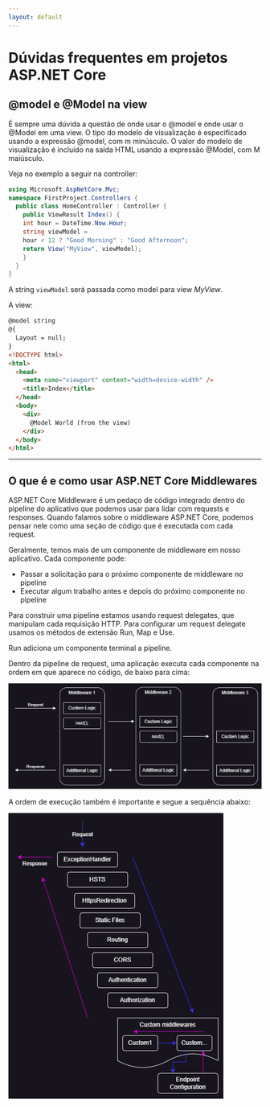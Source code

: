 ```yaml
---
layout: default
---
```


# Dúvidas frequentes em projetos ASP.NET Core

## @model e @Model na view

É sempre uma dúvida a questão de onde usar o @model e onde usar o @Model em uma view.
O tipo do modelo de visualização é especificado usando a expressão @model, com m minúsculo. O valor do modelo de visualização é incluído na saída HTML usando a expressão @Model, com M maiúsculo.

Veja no exemplo a seguir na controller:

```csharp
using Microsoft.AspNetCore.Mvc;
namespace FirstProject.Controllers {
  public class HomeController : Controller {
    public ViewResult Index() {
    int hour = DateTime.Now.Hour;
    string viewModel =
    hour < 12 ? "Good Morning" : "Good Afternoon";
    return View("MyView", viewModel);
    }
  }
}
```

A string `viewModel` será passada como model para view *MyView*.

A view:

```html
@model string
@{
  Layout = null;
}
<!DOCTYPE html>
<html>
  <head>
    <meta name="viewport" content="width=device-width" />
    <title>Index</title>
  </head>
  <body>
    <div>
      @Model World (from the view)
    </div>
  </body>
</html>
```

----

## O que é e como usar ASP.NET Core Middlewares

ASP.NET Core Middleware é um pedaço de código integrado dentro do pipeline do aplicativo que podemos usar para lidar com requests e responses.
Quando falamos sobre o middleware ASP.NET Core, podemos pensar nele como uma seção de código que é executada com cada request.

Geralmente, temos mais de um componente de middleware em nosso
aplicativo. Cada componente pode:

* Passar a solicitação para o próximo componente de middleware no pipeline
* Executar algum trabalho antes e depois do próximo componente no pipeline

Para construir uma pipeline estamos usando request delegates, que manipulam cada requisição HTTP. Para configurar um request delegate usamos os métodos de extensão Run, Map e Use.

Run adiciona um componente terminal a pipeline.

Dentro da pipeline de request, uma aplicação executa cada componente na ordem em que aparece no código, de baixo para cima:

![Pipeline de request](../img/middleware.png)

A ordem de execução também é importante e segue a sequência abaixo:

![Ordem em que os componentes do middleware são executados](../img/middleware_order.png)

